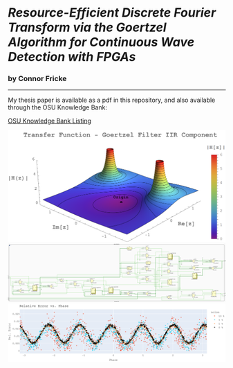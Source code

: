 # _Resource-Efficient Discrete Fourier Transform via the Goertzel Algorithm for Continuous Wave Detection with FPGAs_
### by Connor Fricke
---

My thesis paper is available as a pdf in this repository, and also available through the OSU Knowledge Bank:

[OSU Knowledge Bank Listing](https://kb.osu.edu/items/45fe76aa-2d33-46dd-92e4-eadac6306526)

![Transfer Function](./figs/transfer_function_w_bar.png)
![Block Diagram](./figs/bd_goertzel.png)
![Error](./figs/error.png)
